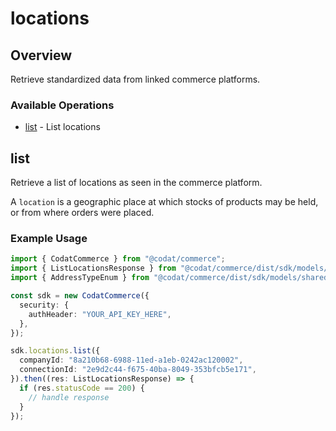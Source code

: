 # locations

## Overview

Retrieve standardized data from linked commerce platforms.

### Available Operations

* [list](#list) - List locations

## list

Retrieve a list of locations as seen in the commerce platform.

A `location` is a geographic place at which stocks of products may be held, or from where orders were placed.

### Example Usage

```typescript
import { CodatCommerce } from "@codat/commerce";
import { ListLocationsResponse } from "@codat/commerce/dist/sdk/models/operations";
import { AddressTypeEnum } from "@codat/commerce/dist/sdk/models/shared";

const sdk = new CodatCommerce({
  security: {
    authHeader: "YOUR_API_KEY_HERE",
  },
});

sdk.locations.list({
  companyId: "8a210b68-6988-11ed-a1eb-0242ac120002",
  connectionId: "2e9d2c44-f675-40ba-8049-353bfcb5e171",
}).then((res: ListLocationsResponse) => {
  if (res.statusCode == 200) {
    // handle response
  }
});
```
